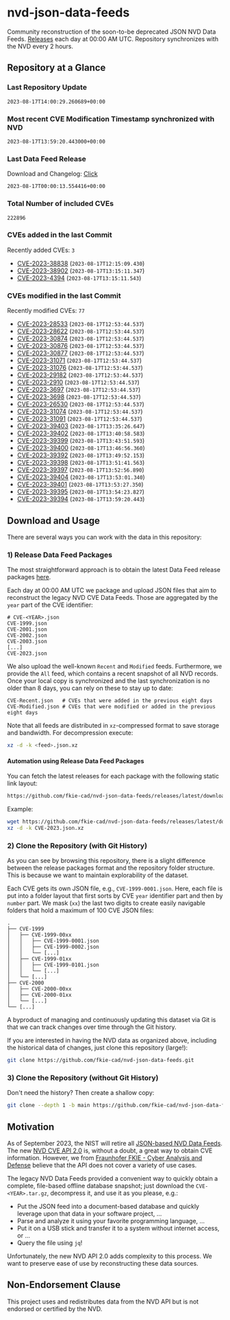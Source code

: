 # nvd-json-data-feeds

Community reconstruction of the soon-to-be deprecated JSON NVD Data Feeds. 
[Releases](https://github.com/fkie-cad/nvd-json-data-feeds/releases/latest) each day at 00:00 AM UTC.
Repository synchronizes with the NVD every 2 hours.

## Repository at a Glance

### Last Repository Update

```plain
2023-08-17T14:00:29.260689+00:00
```

### Most recent CVE Modification Timestamp synchronized with NVD

```plain
2023-08-17T13:59:20.443000+00:00
```

### Last Data Feed Release

Download and Changelog: [Click](https://github.com/fkie-cad/nvd-json-data-feeds/releases/latest)

```plain
2023-08-17T00:00:13.554416+00:00
```

### Total Number of included CVEs

```plain
222896
```

### CVEs added in the last Commit

Recently added CVEs: `3`

* [CVE-2023-38838](CVE-2023/CVE-2023-388xx/CVE-2023-38838.json) (`2023-08-17T12:15:09.430`)
* [CVE-2023-38902](CVE-2023/CVE-2023-389xx/CVE-2023-38902.json) (`2023-08-17T13:15:11.347`)
* [CVE-2023-4394](CVE-2023/CVE-2023-43xx/CVE-2023-4394.json) (`2023-08-17T13:15:11.543`)


### CVEs modified in the last Commit

Recently modified CVEs: `77`

* [CVE-2023-28533](CVE-2023/CVE-2023-285xx/CVE-2023-28533.json) (`2023-08-17T12:53:44.537`)
* [CVE-2023-28622](CVE-2023/CVE-2023-286xx/CVE-2023-28622.json) (`2023-08-17T12:53:44.537`)
* [CVE-2023-30874](CVE-2023/CVE-2023-308xx/CVE-2023-30874.json) (`2023-08-17T12:53:44.537`)
* [CVE-2023-30876](CVE-2023/CVE-2023-308xx/CVE-2023-30876.json) (`2023-08-17T12:53:44.537`)
* [CVE-2023-30877](CVE-2023/CVE-2023-308xx/CVE-2023-30877.json) (`2023-08-17T12:53:44.537`)
* [CVE-2023-31071](CVE-2023/CVE-2023-310xx/CVE-2023-31071.json) (`2023-08-17T12:53:44.537`)
* [CVE-2023-31076](CVE-2023/CVE-2023-310xx/CVE-2023-31076.json) (`2023-08-17T12:53:44.537`)
* [CVE-2023-29182](CVE-2023/CVE-2023-291xx/CVE-2023-29182.json) (`2023-08-17T12:53:44.537`)
* [CVE-2023-2910](CVE-2023/CVE-2023-29xx/CVE-2023-2910.json) (`2023-08-17T12:53:44.537`)
* [CVE-2023-3697](CVE-2023/CVE-2023-36xx/CVE-2023-3697.json) (`2023-08-17T12:53:44.537`)
* [CVE-2023-3698](CVE-2023/CVE-2023-36xx/CVE-2023-3698.json) (`2023-08-17T12:53:44.537`)
* [CVE-2023-26530](CVE-2023/CVE-2023-265xx/CVE-2023-26530.json) (`2023-08-17T12:53:44.537`)
* [CVE-2023-31074](CVE-2023/CVE-2023-310xx/CVE-2023-31074.json) (`2023-08-17T12:53:44.537`)
* [CVE-2023-31091](CVE-2023/CVE-2023-310xx/CVE-2023-31091.json) (`2023-08-17T12:53:44.537`)
* [CVE-2023-39403](CVE-2023/CVE-2023-394xx/CVE-2023-39403.json) (`2023-08-17T13:35:26.647`)
* [CVE-2023-39402](CVE-2023/CVE-2023-394xx/CVE-2023-39402.json) (`2023-08-17T13:40:58.583`)
* [CVE-2023-39399](CVE-2023/CVE-2023-393xx/CVE-2023-39399.json) (`2023-08-17T13:43:51.593`)
* [CVE-2023-39400](CVE-2023/CVE-2023-394xx/CVE-2023-39400.json) (`2023-08-17T13:46:56.360`)
* [CVE-2023-39392](CVE-2023/CVE-2023-393xx/CVE-2023-39392.json) (`2023-08-17T13:49:52.153`)
* [CVE-2023-39398](CVE-2023/CVE-2023-393xx/CVE-2023-39398.json) (`2023-08-17T13:51:41.563`)
* [CVE-2023-39397](CVE-2023/CVE-2023-393xx/CVE-2023-39397.json) (`2023-08-17T13:52:56.890`)
* [CVE-2023-39404](CVE-2023/CVE-2023-394xx/CVE-2023-39404.json) (`2023-08-17T13:53:01.340`)
* [CVE-2023-39401](CVE-2023/CVE-2023-394xx/CVE-2023-39401.json) (`2023-08-17T13:53:27.350`)
* [CVE-2023-39395](CVE-2023/CVE-2023-393xx/CVE-2023-39395.json) (`2023-08-17T13:54:23.827`)
* [CVE-2023-39394](CVE-2023/CVE-2023-393xx/CVE-2023-39394.json) (`2023-08-17T13:59:20.443`)


## Download and Usage

There are several ways you can work with the data in this repository:

### 1) Release Data Feed Packages

The most straightforward approach is to obtain the latest Data Feed release packages [here](https://github.com/fkie-cad/nvd-json-data-feeds/releases/latest).

Each day at 00:00 AM UTC we package and upload JSON files that aim to reconstruct the legacy NVD CVE Data Feeds.
Those are aggregated by the `year` part of the CVE identifier:

```
# CVE-<YEAR>.json
CVE-1999.json
CVE-2001.json
CVE-2002.json
CVE-2003.json
[...]
CVE-2023.json
```

We also upload the well-known `Recent` and `Modified` feeds.
Furthermore, we provide the `All` feed, which contains a recent snapshot of all NVD records.
Once your local copy is synchronized and the last synchronization is no older than 8 days, you can rely on these to stay up to date:

```plain
CVE-Recent.json   # CVEs that were added in the previous eight days
CVE-Modified.json # CVEs that were modified or added in the previous eight days
```

Note that all feeds are distributed in `xz`-compressed format to save storage and bandwidth.
For decompression execute:

```sh
xz -d -k <feed>.json.xz
```


#### Automation using Release Data Feed Packages

You can fetch the latest releases for each package with the following static link layout:

```sh
https://github.com/fkie-cad/nvd-json-data-feeds/releases/latest/download/CVE-<YEAR>.json.xz
```

Example:

```sh
wget https://github.com/fkie-cad/nvd-json-data-feeds/releases/latest/download/CVE-2023.json.xz
xz -d -k CVE-2023.json.xz
```

### 2) Clone the Repository (with Git History)

As you can see by browsing this repository, there is a slight difference between the release packages format and the repository folder structure.
This is because we want to maintain explorability of the dataset.

Each CVE gets its own JSON file, e.g., `CVE-1999-0001.json`.
Here, each file is put into a folder layout that first sorts by CVE `year` identifier part and then by `number` part.
We mask (`xx`) the last two digits to create easily navigable folders that hold a maximum of 100 CVE JSON files:

```plain
.
├── CVE-1999
│   ├── CVE-1999-00xx
│   │   ├── CVE-1999-0001.json
│   │   ├── CVE-1999-0002.json
│   │   └── [...]
│   ├── CVE-1999-01xx
│   │   ├── CVE-1999-0101.json
│   │   └── [...]
│   └── [...]
├── CVE-2000
│   ├── CVE-2000-00xx
│   ├── CVE-2000-01xx
│   └── [...]
└── [...]
```

A byproduct of managing and continuously updating this dataset via Git is that we can track changes over time through the Git history.

If you are interested in having the NVD data as organized above, including the historical data of changes, just clone this repository (large!):

```sh
git clone https://github.com/fkie-cad/nvd-json-data-feeds.git
```

### 3) Clone the Repository (without Git History)

Don't need the history? Then create a shallow copy:

```sh
git clone --depth 1 -b main https://github.com/fkie-cad/nvd-json-data-feeds.git
```

## Motivation

As of September 2023, the NIST will retire all [JSON-based NVD Data Feeds](https://nvd.nist.gov/vuln/data-feeds#divRetirementBanner-1).
The new [NVD CVE API 2.0](https://nvd.nist.gov/developers/vulnerabilities) is, without a doubt, a great way to obtain CVE information.
However, we from [Fraunhofer FKIE - Cyber Analysis and Defense](https://www.fkie.fraunhofer.de/en/departments/cad.html) believe that the API does not cover a variety of use cases.

The legacy NVD Data Feeds provided a convenient way to quickly obtain a complete, file-based offline database snapshot; just download the `CVE-<YEAR>.tar.gz`, decompress it, and use it as you please, e.g.:

* Put the JSON feed into a document-based database and quickly leverage upon that data in your software project, ...
* Parse and analyze it using your favorite programming language, ...
* Put it on a USB stick and transfer it to a system without internet access, or ...
* Query the file using `jq`!

Unfortunately, the new NVD API 2.0 adds complexity to this process.
We want to preserve ease of use by reconstructing these data sources.

## Non-Endorsement Clause

This project uses and redistributes data from the NVD API but is not endorsed or certified by the NVD.